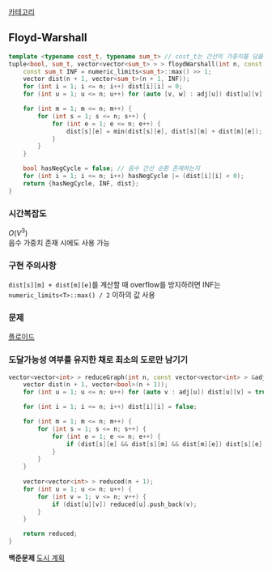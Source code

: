 [카테고리](/README.md)
## Floyd-Warshall
```cpp
template <typename cost_t, typename sum_t> // cost_t는 간선의 가중치를 담을 수 있는 자료형, sum_t는 max(cost_t) * (n - 1) 를 담을 수 있는 자료형
tuple<bool, sum_t, vector<vector<sum_t> > > floydWarshall(int n, const vector<vector<pair<int, cost_t> > > &adj, sum_t justForSumType) {
    const sum_t INF = numeric_limits<sum_t>::max() >> 1;
    vector dist(n + 1, vector<sum_t>(n + 1, INF));
    for (int i = 1; i <= n; i++) dist[i][i] = 0;
    for (int u = 1; u <= n; u++) for (auto [v, w] : adj[u]) dist[u][v] = min(dist[u][v], w);

    for (int m = 1; m <= n; m++) {
        for (int s = 1; s <= n; s++) {
            for (int e = 1; e <= n; e++) {
                dist[s][e] = min(dist[s][e], dist[s][m] + dist[m][e]);
            }
        }
    }

    bool hasNegCycle = false; // 음수 간선 순환 존재하는지
    for (int i = 1; i <= n; i++) hasNegCycle |= (dist[i][i] < 0);
    return {hasNegCycle, INF, dist};
}
```

### 시간복잡도 
$O(V^3)$   
음수 가중치 존재 시에도 사용 가능   

### 구현 주의사항
`dist[s][m] + dist[m][e]`를 계산할 때 overflow를 방지하려면 INF는 `numeric_limits<T>::max() / 2` 이하의 값 사용   

### 문제
[플로이드](https://www.acmicpc.net/problem/11404)   

### 도달가능성 여부를 유지한 채로 최소의 도로만 남기기
```cpp
vector<vector<int> > reduceGraph(int n, const vector<vector<int> > &adj) {
    vector dist(n + 1, vector<bool>(n + 1));
    for (int u = 1; u <= n; u++) for (auto v : adj[u]) dist[u][v] = true;

    for (int i = 1; i <= n; i++) dist[i][i] = false;

    for (int m = 1; m <= n; m++) {
        for (int s = 1; s <= n; s++) {
            for (int e = 1; e <= n; e++) {
                if (dist[s][e] && dist[s][m] && dist[m][e]) dist[s][e] = false;
            }
        }
    }
    
    vector<vector<int> > reduced(n + 1);
    for (int u = 1; u <= n; u++) {
        for (int v = 1; v <= n; v++) {
            if (dist[u][v]) reduced[u].push_back(v);
        }
    }

    return reduced;
}
```
__백준문제__ [도시 계획](https://www.acmicpc.net/problem/11097)   